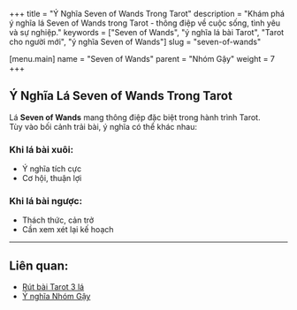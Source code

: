 +++
title = "Ý Nghĩa Seven of Wands Trong Tarot"
description = "Khám phá ý nghĩa lá Seven of Wands trong Tarot - thông điệp về cuộc sống, tình yêu và sự nghiệp."
keywords = ["Seven of Wands", "ý nghĩa lá bài Tarot", "Tarot cho người mới", "ý nghĩa Seven of Wands"]
slug = "seven-of-wands"

[menu.main]
name = "Seven of Wands"
parent = "Nhóm Gậy"
weight = 7
+++

## Ý Nghĩa Lá Seven of Wands Trong Tarot

Lá **Seven of Wands** mang thông điệp đặc biệt trong hành trình Tarot.  
Tùy vào bối cảnh trải bài, ý nghĩa có thể khác nhau:

### Khi lá bài xuôi:
- Ý nghĩa tích cực  
- Cơ hội, thuận lợi  

### Khi lá bài ngược:
- Thách thức, cản trở  
- Cần xem xét lại kế hoạch  

---

## Liên quan:
- [Rút bài Tarot 3 lá](../../)
- [Ý nghĩa Nhóm Gậy](../)
